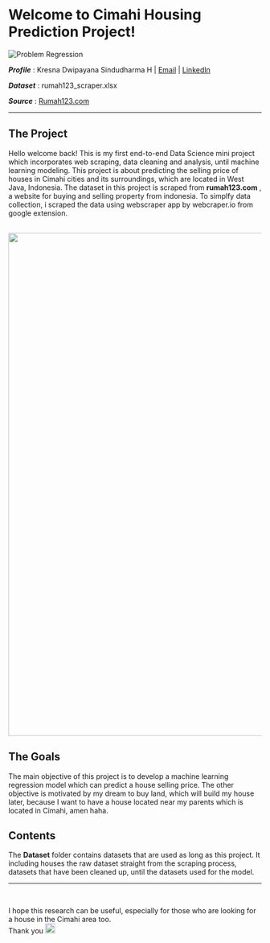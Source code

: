 # Welcome to Cimahi Housing Prediction Project! 
 
 ![Problem Regression](https://img.shields.io/badge/Problem-Multivariable%20Regression-brightgreen.svg)
 
 **_Profile_** : Kresna Dwipayana Sindudharma H | [Email](mailto:kresnadwipsh@gmail.com) | [LinkedIn](https://www.linkedin.com/in/kresnadwipsh)
 
 **_Dataset_** : rumah123_scraper.xlsx
 
 **_Source_** :  [Rumah123.com](https://www.rumah123.com/jual/cimahi/rumah/)
 
 ---

## The Project

Hello welcome back! This is my first end-to-end Data Science mini project which incorporates web scraping, data cleaning and analysis, until machine learning modeling. This project is about predicting the selling price of houses in  Cimahi cities and its surroundings, which are located in West Java, Indonesia. The dataset in this project is scraped from __rumah123.com__ , a website for buying and selling property from indonesia. To simplfy data collection, i scraped the data using webscraper app by webcraper.io from google extension.  

<br>

<img src="https://pbs.twimg.com/profile_images/1143491896402223104/gPAAPMvg.png" width="1000" />

## The Goals

The main objective of this project is to develop a machine learning regression model which can predict a house selling price. The other objective is motivated by my dream to buy land, which will build my house later, because I want to have a house located near my parents which is located in Cimahi, amen haha.

## Contents

The __Dataset__ folder contains datasets that are used as long as this project. It including houses the raw dataset straight from the scraping process, datasets that have been cleaned up, until the datasets used for the model.

---

<br>

I hope this research can be useful, especially for those who are looking for a house in the Cimahi area too. <br> 
Thank you <img src= "https://cdn.shopify.com/s/files/1/1061/1924/products/18_1024x1024.png?v=1571606118" width="20" />
